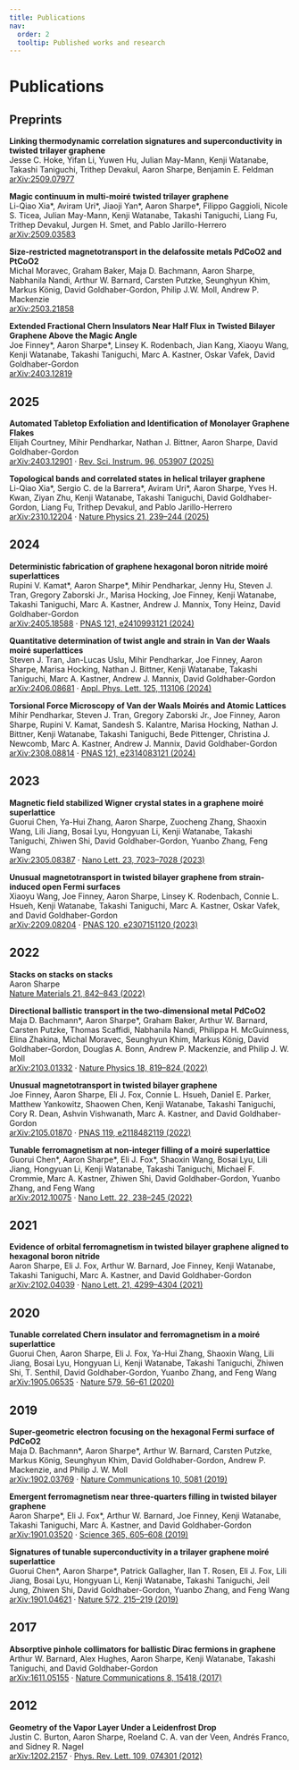 ```yaml
---
title: Publications
nav:
  order: 2
  tooltip: Published works and research
---
```


# Publications

## Preprints

**Linking thermodynamic correlation signatures and superconductivity in twisted trilayer graphene**<br/>
Jesse C. Hoke, Yifan Li, Yuwen Hu, Julian May-Mann, Kenji Watanabe, Takashi Taniguchi, Trithep Devakul, Aaron Sharpe, Benjamin E. Feldman<br/>
[arXiv:2509.07977](https://arxiv.org/abs/2509.07977)<br/>

**Magic continuum in multi-moiré twisted trilayer graphene**<br/>
Li-Qiao Xia\*, Aviram Uri\*, Jiaoji Yan\*, Aaron Sharpe\*, Filippo Gaggioli, Nicole S. Ticea, Julian May-Mann, Kenji Watanabe, Takashi Taniguchi, Liang Fu, Trithep Devakul, Jurgen H. Smet, and Pablo Jarillo-Herrero<br/>
[arXiv:2509.03583](https://arxiv.org/abs/2509.03583)<br/>

**Size-restricted magnetotransport in the delafossite metals PdCoO2 and PtCoO2**<br/>
Michal Moravec, Graham Baker, Maja D. Bachmann, Aaron Sharpe, Nabhanila Nandi, Arthur W. Barnard, Carsten Putzke, Seunghyun Khim, Markus König, David Goldhaber-Gordon, Philip J.W. Moll, Andrew P. Mackenzie<br/>
[arXiv:2503.21858](https://arxiv.org/abs/2503.21858)<br/>

**Extended Fractional Chern Insulators Near Half Flux in Twisted Bilayer Graphene Above the Magic Angle**<br/>
Joe Finney\*, Aaron Sharpe\*, Linsey K. Rodenbach, Jian Kang, Xiaoyu Wang, Kenji Watanabe, Takashi Taniguchi, Marc A. Kastner, Oskar Vafek, David Goldhaber-Gordon<br/>
[arXiv:2403.12819](https://arxiv.org/abs/2403.12819)<br/>


## 2025

**Automated Tabletop Exfoliation and Identification of Monolayer Graphene Flakes**<br/>
Elijah Courtney, Mihir Pendharkar, Nathan J. Bittner, Aaron Sharpe, David Goldhaber-Gordon<br/>
[arXiv:2403.12901](https://arxiv.org/abs/2403.12901) · [Rev. Sci. Instrum. 96, 053907 (2025)](https://doi.org/10.1063/5.0255656)<br/>

**Topological bands and correlated states in helical trilayer graphene**<br/>
Li-Qiao Xia\*, Sergio C. de la Barrera\*, Aviram Uri\*, Aaron Sharpe, Yves H. Kwan, Ziyan Zhu, Kenji Watanabe, Takashi Taniguchi, David Goldhaber-Gordon, Liang Fu, Trithep Devakul, and Pablo Jarillo-Herrero<br/>
[arXiv:2310.12204](https://arxiv.org/abs/2310.12204) · [Nature Physics 21, 239–244 (2025)](https://www.nature.com/articles/s41567-024-02731-6)<br/>


## 2024

**Deterministic fabrication of graphene hexagonal boron nitride moiré superlattices**<br/>
Rupini V. Kamat\*, Aaron Sharpe\*, Mihir Pendharkar, Jenny Hu, Steven J. Tran, Gregory Zaborski Jr., Marisa Hocking, Joe Finney, Kenji Watanabe, Takashi Taniguchi, Marc A. Kastner, Andrew J. Mannix, Tony Heinz, David Goldhaber-Gordon<br/>
[arXiv:2405.18588](https://arxiv.org/abs/2405.18588) · [PNAS 121, e2410993121 (2024)](https://www.pnas.org/doi/10.1073/pnas.2410993121)<br/>

**Quantitative determination of twist angle and strain in Van der Waals moiré superlattices**<br/>
Steven J. Tran, Jan-Lucas Uslu, Mihir Pendharkar, Joe Finney, Aaron Sharpe, Marisa Hocking, Nathan J. Bittner, Kenji Watanabe, Takashi Taniguchi, Marc A. Kastner, Andrew J. Mannix, David Goldhaber-Gordon<br/>
[arXiv:2406.08681](https://arxiv.org/abs/2406.08681) · [Appl. Phys. Lett. 125, 113106 (2024)](https://doi.org/10.1063/5.0223777)<br/>

**Torsional Force Microscopy of Van der Waals Moirés and Atomic Lattices**<br/>
Mihir Pendharkar, Steven J. Tran, Gregory Zaborski Jr., Joe Finney, Aaron Sharpe, Rupini V. Kamat, Sandesh S. Kalantre, Marisa Hocking, Nathan J. Bittner, Kenji Watanabe, Takashi Taniguchi, Bede Pittenger, Christina J. Newcomb, Marc A. Kastner, Andrew J. Mannix, David Goldhaber-Gordon<br/>
[arXiv:2308.08814](https://arxiv.org/abs/2308.08814) · [PNAS 121, e2314083121 (2024)](https://www.pnas.org/doi/abs/10.1073/pnas.2314083121)<br/>



## 2023

**Magnetic field stabilized Wigner crystal states in a graphene moiré superlattice**<br/>
Guorui Chen, Ya-Hui Zhang, Aaron Sharpe, Zuocheng Zhang, Shaoxin Wang, Lili Jiang, Bosai Lyu, Hongyuan Li, Kenji Watanabe, Takashi Taniguchi, Zhiwen Shi, David Goldhaber-Gordon, Yuanbo Zhang, Feng Wang<br/>
[arXiv:2305.08387](https://arxiv.org/abs/2305.08387) · [Nano Lett. 23, 7023–7028 (2023)](https://doi.org/10.1021/acs.nanolett.3c01741)<br/>

**Unusual magnetotransport in twisted bilayer graphene from strain-induced open Fermi surfaces**<br/>
Xiaoyu Wang, Joe Finney, Aaron Sharpe, Linsey K. Rodenbach, Connie L. Hsueh, Kenji Watanabe, Takashi Taniguchi, Marc A. Kastner, Oskar Vafek, and David Goldhaber-Gordon<br/>
[arXiv:2209.08204](https://arxiv.org/abs/2209.08204) · [PNAS 120, e2307151120 (2023)](https://www.pnas.org/doi/10.1073/pnas.2307151120)<br/>


## 2022

**Stacks on stacks on stacks**<br/>
Aaron Sharpe<br/>
[Nature Materials 21, 842–843 (2022)](https://www.nature.com/articles/s41563-022-01314-1)<br/>

**Directional ballistic transport in the two-dimensional metal PdCoO2**<br/>
Maja D. Bachmann\*, Aaron Sharpe\*, Graham Baker, Arthur W. Barnard, Carsten Putzke, Thomas Scaffidi, Nabhanila Nandi, Philippa H. McGuinness, Elina Zhakina, Michal Moravec, Seunghyun Khim, Markus König, David Goldhaber-Gordon, Douglas A. Bonn, Andrew P. Mackenzie, and Philip J. W. Moll<br/>
[arXiv:2103.01332](https://arxiv.org/abs/2103.01332) · [Nature Physics 18, 819–824 (2022)](https://www.nature.com/articles/s41567-022-01570-7)<br/>

**Unusual magnetotransport in twisted bilayer graphene**<br/>
Joe Finney, Aaron Sharpe, Eli J. Fox, Connie L. Hsueh, Daniel E. Parker, Matthew Yankowitz, Shaowen Chen, Kenji Watanabe, Takashi Taniguchi, Cory R. Dean, Ashvin Vishwanath, Marc A. Kastner, and David Goldhaber-Gordon<br/>
[arXiv:2105.01870](https://arxiv.org/abs/2105.01870) · [PNAS 119, e2118482119 (2022)](https://www.pnas.org/doi/10.1073/pnas.2118482119)<br/>

**Tunable ferromagnetism at non-integer filling of a moiré superlattice**<br/>
Guorui Chen\*, Aaron Sharpe\*, Eli J. Fox\*, Shaoxin Wang, Bosai Lyu, Lili Jiang, Hongyuan Li, Kenji Watanabe, Takashi Taniguchi, Michael F. Crommie, Marc A. Kastner, Zhiwen Shi, David Goldhaber-Gordon, Yuanbo Zhang, and Feng Wang<br/>
[arXiv:2012.10075](https://arxiv.org/abs/2012.10075) · [Nano Lett. 22, 238–245 (2022)](https://pubs.acs.org/doi/10.1021/acs.nanolett.1c03699)<br/>


## 2021

**Evidence of orbital ferromagnetism in twisted bilayer graphene aligned to hexagonal boron nitride**<br/>
Aaron Sharpe, Eli J. Fox, Arthur W. Barnard, Joe Finney, Kenji Watanabe, Takashi Taniguchi, Marc A. Kastner, and David Goldhaber-Gordon<br/>
[arXiv:2102.04039](https://arxiv.org/abs/2102.04039) · [Nano Lett. 21, 4299–4304 (2021)](https://pubs.acs.org/doi/full/10.1021/acs.nanolett.1c00696)<br/>


## 2020

**Tunable correlated Chern insulator and ferromagnetism in a moiré superlattice**<br/>
Guorui Chen, Aaron Sharpe, Eli J. Fox, Ya-Hui Zhang, Shaoxin Wang, Lili Jiang, Bosai Lyu, Hongyuan Li, Kenji Watanabe, Takashi Taniguchi, Zhiwen Shi, T. Senthil, David Goldhaber-Gordon, Yuanbo Zhang, and Feng Wang<br/>
[arXiv:1905.06535](https://arxiv.org/abs/1905.06535) · [Nature 579, 56–61 (2020)](https://www.nature.com/articles/s41586-020-2049-7)<br/>


## 2019

**Super-geometric electron focusing on the hexagonal Fermi surface of PdCoO2**<br/>
Maja D. Bachmann\*, Aaron Sharpe\*, Arthur W. Barnard, Carsten Putzke, Markus König, Seunghyun Khim, David Goldhaber-Gordon, Andrew P. Mackenzie, and Philip J. W. Moll<br/>
[arXiv:1902.03769](https://arxiv.org/abs/1902.03769) · [Nature Communications 10, 5081 (2019)](https://www.nature.com/articles/s41467-019-13020-9)<br/>

**Emergent ferromagnetism near three-quarters filling in twisted bilayer graphene**<br/>
Aaron Sharpe\*, Eli J. Fox\*, Arthur W. Barnard, Joe Finney, Kenji Watanabe, Takashi Taniguchi, Marc A. Kastner, and David Goldhaber-Gordon<br/>
[arXiv:1901.03520](https://arxiv.org/abs/1901.03520) · [Science 365, 605–608 (2019)](https://science.sciencemag.org/content/365/6453/605)<br/>

**Signatures of tunable superconductivity in a trilayer graphene moiré superlattice**<br/>
Guorui Chen\*, Aaron Sharpe\*, Patrick Gallagher, Ilan T. Rosen, Eli J. Fox, Lili Jiang, Bosai Lyu, Hongyuan Li, Kenji Watanabe, Takashi Taniguchi, Jeil Jung, Zhiwen Shi, David Goldhaber-Gordon, Yuanbo Zhang, and Feng Wang<br/>
[arXiv:1901.04621](https://arxiv.org/abs/1901.04621) · [Nature 572, 215–219 (2019)](https://www.nature.com/articles/s41586-019-1393-y)<br/>


## 2017

**Absorptive pinhole collimators for ballistic Dirac fermions in graphene**<br/>
Arthur W. Barnard, Alex Hughes, Aaron Sharpe, Kenji Watanabe, Takashi Taniguchi, and David Goldhaber-Gordon<br/>
[arXiv:1611.05155](https://arxiv.org/abs/1611.05155) · [Nature Communications 8, 15418 (2017)](https://www.nature.com/articles/ncomms15418)<br/>


## 2012

**Geometry of the Vapor Layer Under a Leidenfrost Drop**<br/>
Justin C. Burton, Aaron Sharpe, Roeland C. A. van der Veen, Andrés Franco, and Sidney R. Nagel<br/>
[arXiv:1202.2157](https://arxiv.org/abs/1202.2157) · [Phys. Rev. Lett. 109, 074301 (2012)](https://link.aps.org/doi/10.1103/PhysRevLett.109.074301)<br/>
